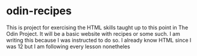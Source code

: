 # odin-recipes

This is project for exercising the HTML skills taught up to this point in The Odin Project. It will be a basic website with recipes or some such. I am writing this because I was instructed to do so. I already know HTML since I was 12 but I am following every lesson nonetheles